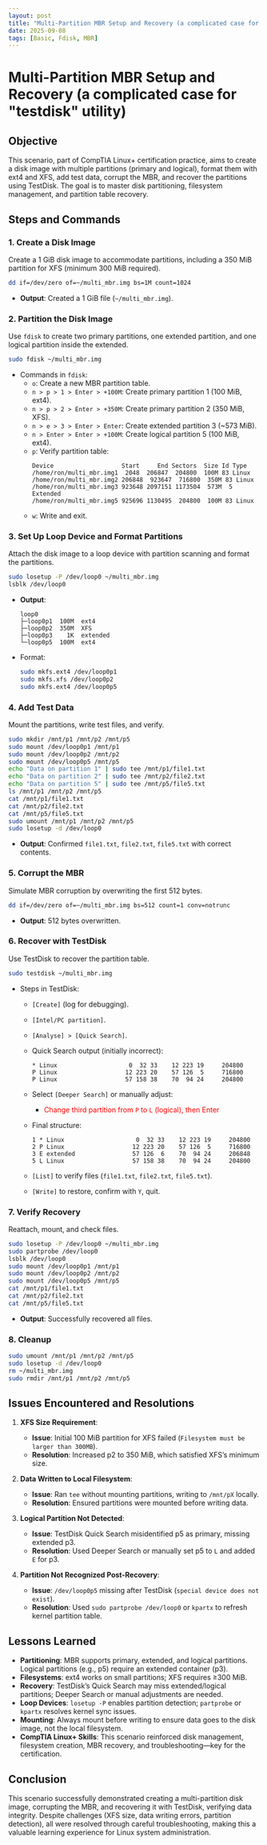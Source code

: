 ```yaml
---
layout: post
title: "Multi-Partition MBR Setup and Recovery (a complicated case for testdisk utility)"
date: 2025-09-08
tags: [Basic, Fdisk, MBR]
---
```


# Multi-Partition MBR Setup and Recovery (a complicated case for "testdisk" utility)

## Objective

This scenario, part of CompTIA Linux+ certification practice, aims to create a disk image with multiple partitions (primary and logical), format them with ext4 and XFS, add test data, corrupt the MBR, and recover the partitions using TestDisk. The goal is to master disk partitioning, filesystem management, and partition table recovery.

## Steps and Commands

### 1. Create a Disk Image

Create a 1 GiB disk image to accommodate partitions, including a 350 MiB partition for XFS (minimum 300 MiB required).

```bash
dd if=/dev/zero of=~/multi_mbr.img bs=1M count=1024
```

- **Output**: Created a 1 GiB file (`~/multi_mbr.img`).

### 2. Partition the Disk Image

Use `fdisk` to create two primary partitions, one extended partition, and one logical partition inside the extended.

```bash
sudo fdisk ~/multi_mbr.img
```

- Commands in `fdisk`:
  - `o`: Create a new MBR partition table.
  - `n > p > 1 > Enter > +100M`: Create primary partition 1 (100 MiB, ext4).
  - `n > p > 2 > Enter > +350M`: Create primary partition 2 (350 MiB, XFS).
  - `n > e > 3 > Enter > Enter`: Create extended partition 3 (~573 MiB).
  - `n > Enter > Enter > +100M`: Create logical partition 5 (100 MiB, ext4).
  - `p`: Verify partition table:
    ```
    Device                   Start     End Sectors  Size Id Type
    /home/ron/multi_mbr.img1  2048  206847  204800  100M 83 Linux
    /home/ron/multi_mbr.img2 206848  923647  716800  350M 83 Linux
    /home/ron/multi_mbr.img3 923648 2097151 1173504  573M  5 Extended
    /home/ron/multi_mbr.img5 925696 1130495  204800  100M 83 Linux
    ```
  - `w`: Write and exit.

### 3. Set Up Loop Device and Format Partitions

Attach the disk image to a loop device with partition scanning and format the partitions.

```bash
sudo losetup -P /dev/loop0 ~/multi_mbr.img
lsblk /dev/loop0
```

- **Output**:
  ```
  loop0
  ├─loop0p1  100M  ext4
  ├─loop0p2  350M  XFS
  ├─loop0p3    1K  extended
  └─loop0p5  100M  ext4
  ```
- Format:
  ```bash
  sudo mkfs.ext4 /dev/loop0p1
  sudo mkfs.xfs /dev/loop0p2
  sudo mkfs.ext4 /dev/loop0p5
  ```

### 4. Add Test Data

Mount the partitions, write test files, and verify.

```bash
sudo mkdir /mnt/p1 /mnt/p2 /mnt/p5
sudo mount /dev/loop0p1 /mnt/p1
sudo mount /dev/loop0p2 /mnt/p2
sudo mount /dev/loop0p5 /mnt/p5
echo "Data on partition 1" | sudo tee /mnt/p1/file1.txt
echo "Data on partition 2" | sudo tee /mnt/p2/file2.txt
echo "Data on partition 5" | sudo tee /mnt/p5/file5.txt
ls /mnt/p1 /mnt/p2 /mnt/p5
cat /mnt/p1/file1.txt
cat /mnt/p2/file2.txt
cat /mnt/p5/file5.txt
sudo umount /mnt/p1 /mnt/p2 /mnt/p5
sudo losetup -d /dev/loop0
```

- **Output**: Confirmed `file1.txt`, `file2.txt`, `file5.txt` with correct contents.

### 5. Corrupt the MBR

Simulate MBR corruption by overwriting the first 512 bytes.

```bash
dd if=/dev/zero of=~/multi_mbr.img bs=512 count=1 conv=notrunc
```

- **Output**: 512 bytes overwritten.

### 6. Recover with TestDisk

Use TestDisk to recover the partition table.

```bash
sudo testdisk ~/multi_mbr.img
```

- Steps in TestDisk:

  - `[Create]` (log for debugging).
  - `[Intel/PC partition]`.
  - `[Analyse] > [Quick Search]`.
  - Quick Search output (initially incorrect):

    ```
    * Linux                    0  32 33    12 223 19     204800
    P Linux                   12 223 20    57 126  5     716800
    P Linux                   57 158 38    70  94 24     204800
    ```

  - Select `[Deeper Search]` or manually adjust:
    - <span style="color: red;">Change third partition from `P` to `L` (logical), then Enter </span>
  - Final structure:
    ```
    1 * Linux                    0  32 33    12 223 19     204800
    2 P Linux                   12 223 20    57 126  5     716800
    3 E extended                57 126  6    70  94 24     206848
    5 L Linux                   57 158 38    70  94 24     204800
    ```
  - `[List]` to verify files (`file1.txt`, `file2.txt`, `file5.txt`).
  - `[Write]` to restore, confirm with `Y`, quit.

### 7. Verify Recovery

Reattach, mount, and check files.

```bash
sudo losetup -P /dev/loop0 ~/multi_mbr.img
sudo partprobe /dev/loop0
lsblk /dev/loop0
sudo mount /dev/loop0p1 /mnt/p1
sudo mount /dev/loop0p2 /mnt/p2
sudo mount /dev/loop0p5 /mnt/p5
cat /mnt/p1/file1.txt
cat /mnt/p2/file2.txt
cat /mnt/p5/file5.txt
```

- **Output**: Successfully recovered all files.

### 8. Cleanup

```bash
sudo umount /mnt/p1 /mnt/p2 /mnt/p5
sudo losetup -d /dev/loop0
rm ~/multi_mbr.img
sudo rmdir /mnt/p1 /mnt/p2 /mnt/p5
```

## Issues Encountered and Resolutions

1. **XFS Size Requirement**:

   - **Issue**: Initial 100 MiB partition for XFS failed (`Filesystem must be larger than 300MB`).
   - **Resolution**: Increased p2 to 350 MiB, which satisfied XFS’s minimum size.

2. **Data Written to Local Filesystem**:

   - **Issue**: Ran `tee` without mounting partitions, writing to `/mnt/pX` locally.
   - **Resolution**: Ensured partitions were mounted before writing data.

3. **Logical Partition Not Detected**:

   - **Issue**: TestDisk Quick Search misidentified p5 as primary, missing extended p3.
   - **Resolution**: Used Deeper Search or manually set p5 to `L` and added `E` for p3.

4. **Partition Not Recognized Post-Recovery**:
   - **Issue**: `/dev/loop0p5` missing after TestDisk (`special device does not exist`).
   - **Resolution**: Used `sudo partprobe /dev/loop0` or `kpartx` to refresh kernel partition table.

## Lessons Learned

- **Partitioning**: MBR supports primary, extended, and logical partitions. Logical partitions (e.g., p5) require an extended container (p3).
- **Filesystems**: ext4 works on small partitions; XFS requires ≥300 MiB.
- **Recovery**: TestDisk’s Quick Search may miss extended/logical partitions; Deeper Search or manual adjustments are needed.
- **Loop Devices**: `losetup -P` enables partition detection; `partprobe` or `kpartx` resolves kernel sync issues.
- **Mounting**: Always mount before writing to ensure data goes to the disk image, not the local filesystem.
- **CompTIA Linux+ Skills**: This scenario reinforced disk management, filesystem creation, MBR recovery, and troubleshooting—key for the certification.

## Conclusion

This scenario successfully demonstrated creating a multi-partition disk image, corrupting the MBR, and recovering it with TestDisk, verifying data integrity. Despite challenges (XFS size, data writing errors, partition detection), all were resolved through careful troubleshooting, making this a valuable learning experience for Linux system administration.
